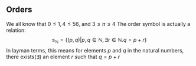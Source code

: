 ## Orders
We all know that $0\leq 1,4 \leq56$, and $3 \leq \pi \leq 4$
The order symbol is actually a relation:
$$
\leq_{\mathbb{N}} = \{ (p,q)|p,q\in \mathbb{N},\exists r\in \mathbb{N}. q=p+r \}
$$
In layman terms, this means for elements $p$ and $q$ in the natural numbers, there exists($\exists$) an element $r$ such that $q = p+r$
